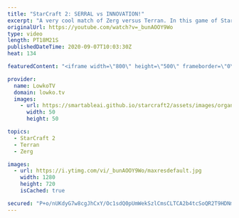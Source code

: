 ```yaml
---
title: "StarCraft 2: SERRAL vs INNOVATION!"
excerpt: "A very cool match of Zerg versus Terran. In this game of StarCraft 2 between Serral and INnoVation, we see both players taking a different approach than what we usually see in this matchup. Especially the Terran player decides to open up with what seems to be a new build order. It looks like a \"16 Marine"
originalUrl: https://youtube.com/watch?v=_bunAOOY9Wo
type: video
length: PT18M21S
publishedDateTime: 2020-09-07T10:03:30Z
heat: 134

featuredContent: "<iframe width=\"800\" height=\"500\" frameborder=\"0\" src=\"https://www.youtube.com/embed/_bunAOOY9Wo\" allow=\"accelerometer; autoplay; encrypted-media; gyroscope; picture-in-picture\" allowfullscreen></iframe>"

provider:
  name: LowkoTV
  domain: lowko.tv
  images:
    - url: https://smartableai.github.io/starcraft2/assets/images/organizations/lowko.tv-50x50.jpg
      width: 50
      height: 50

topics:
  - StarCraft 2
  - Terran
  - Zerg

images:
  - url: https://i.ytimg.com/vi/_bunAOOY9Wo/maxresdefault.jpg
    width: 1280
    height: 720
    isCached: true

secured: "P+o/nUKdyG7w8cgJhCxY/Oc1sdQ0pUmWekSzlCmsCLTCA2b4tcSoQR2T9HDNmQaJTWJomPA7ieEmgo/m2nBQEBj9oGb0e36tWL4B3jssXMWqdaqwx4AmHS8/5gtWG+uU3eOuaB82pmtMeRypeg08DS2LwA1s4GpqPzNQ4aUAh5Wibdc3/q/KJwrqHPQH1nTYeBNUvGuH+SfeURRFSST3GbDmVwZ9IoNbkWnDJIsaKZCGakuLVyut8G9SsEPjrPsSQzbZfn7kYmVbCxpHK/IshjlaRh8KdRqlQ5p3Csctgea9MMcfFGmJSt7uiqsZ8Uw9ZUNtoRy/mE1ywBdf38HDPprKqgnIazG7FqG0HLMBnUEH0tgC9llX3i+Yh6omXYNgyXMHsCGtZXQq0M+pHUfBMQ==;6NygUzRjlCCOyb6+hJuByg=="
---
```


